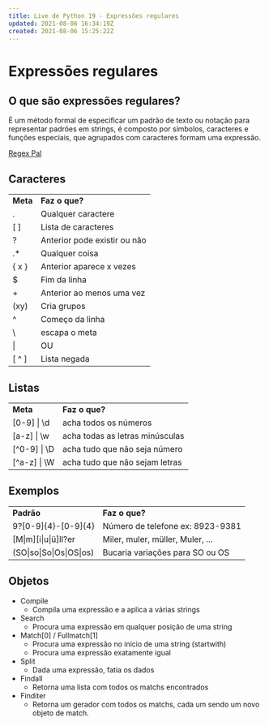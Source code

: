 ```yaml
---
title: Live de Python 19 - Expressões regulares
updated: 2021-08-06 16:34:19Z
created: 2021-08-06 15:25:22Z
---
```


# Expressões regulares

## O que são expressões regulares?

É um método formal de especificar um padrão de texto ou notação para representar padrões em strings, é composto por símbolos, caracteres e funções especiais, que agrupados com caracteres formam uma expressão.

[Regex Pal](https://www.regexpal.com "Testes de regex")

## Caracteres 

|     |     |
| --- | --- |
| **Meta** | **Faz o que?** |
| .   | Qualquer caractere |
| \[ \] | Lista de caracteres |
| ?   | Anterior pode existir ou não |
| .*  | Qualquer coisa |
| { x } | Anterior aparece x vezes |
| $   | Fim da linha |
| +   | Anterior ao menos uma vez |
| (xy) | Cria grupos |
| ^   | Começo da linha |
| \   | escapa o meta |
| \|  | OU  |
| \[ ^ \] | Lista negada |

## Listas

|     |     |
| --- | --- |
| **Meta** | **Faz o que?** |
| \[0-9\] \| \\d | acha todos os números |
| \[a-z\] \| \\w | acha todas as letras minúsculas |
| \[^0-9\] \| \\D | acha tudo que não seja número |
| \[^a-z\] \| \\W | acha tudo que não sejam letras |

## Exemplos

|     |     |
| --- | --- |
| **Padrão** | **Faz o que?** |
| 9?\[0-9\]{4}-\[0-9\]{4} | Número de telefone ex: 8923-9381 |
| \[M\|m\]\[i\|u\|ü\]ll?er | Miler, muler, müller, Muler, ... |
| (SO\|so\|So\|Os\|OS\|os) | Bucaria variações para SO ou OS |

## Objetos

- Compile
    - Compila uma expressão e a aplica a várias strings
- Search
    - Procura uma expressão em qualquer posição de uma string
- Match\[0\] / Fullmatch\[1\]
    - Procura uma expressão no início de uma string (startwith)
    - Procura uma expressão exatamente igual
- Split
    - Dada uma expressão, fatia os dados
- Findall
    - Retorna uma lista com todos os matchs encontrados
- Finditer
    - Retorna um gerador com todos os matchs, cada um sendo um novo objeto de match.